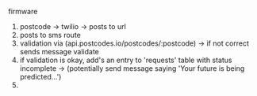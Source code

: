 firmware

1) postcode -> twilio -> posts to url
2) posts to sms route
3) validation via (api.postcodes.io/postcodes/:postcode) -> if not correct sends message validate
4) if validation is okay, add's an entry to 'requests' table with status incomplete -> (potentially send message saying 'Your future is being predicted...')
5)
